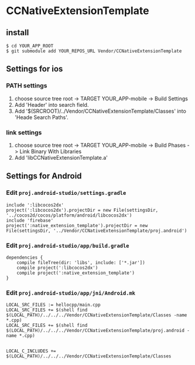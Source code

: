 # CCNativeExtensionTemplate

## install

```
$ cd YOUR_APP_ROOT
$ git submodule add YOUR_REPOS_URL Vendor/CCNativeExtensionTemplate
```

## Settings for ios

### PATH settings

1. choose source tree root -> TARGET YOUR_APP-mobile -> Build Settings
1. Add  'Header' into search field.
1. Add '$(SRCROOT)/../Vendor/CCNativeExtensionTemplate/Classes' into 'Heade Search Paths'.

### link settings

1. choose source tree root -> TARGET YOUR_APP-mobile -> Build Phases -> Link Binary With Libraries
1. Add 'libCCNativeExtensionTemplate.a'


## Settings for Android

### Edit `proj.android-studio/settings.gradle`

```
include ':libcocos2dx'
project(':libcocos2dx').projectDir = new File(settingsDir, '../cocos2d/cocos/platform/android/libcocos2dx')
include 'firebase'
project(':native_extension_template').projectDir = new File(settingsDir, '../Vendor/CCNativeExtensionTemplate/proj.android')
```

### Edit `proj.android-studio/app/build.gradle`

```
dependencies {
    compile fileTree(dir: 'libs', include: ['*.jar'])
    compile project(':libcocos2dx')
    compile project(':native_extension_template')
}
```

### Edit `proj.android-studio/app/jni/Android.mk`

```
LOCAL_SRC_FILES := hellocpp/main.cpp
LOCAL_SRC_FILES += $(shell find $(LOCAL_PATH)/../../../Vendor/CCNativeExtensionTemplate/Classes -name *.cpp)
LOCAL_SRC_FILES += $(shell find $(LOCAL_PATH)/../../../Vendor/CCNativeExtensionTemplate/proj.android -name *.cpp)


LOCAL_C_INCLUDES += $(LOCAL_PATH)/../../../Vendor/CCNativeExtensionTemplate/Classes
```
